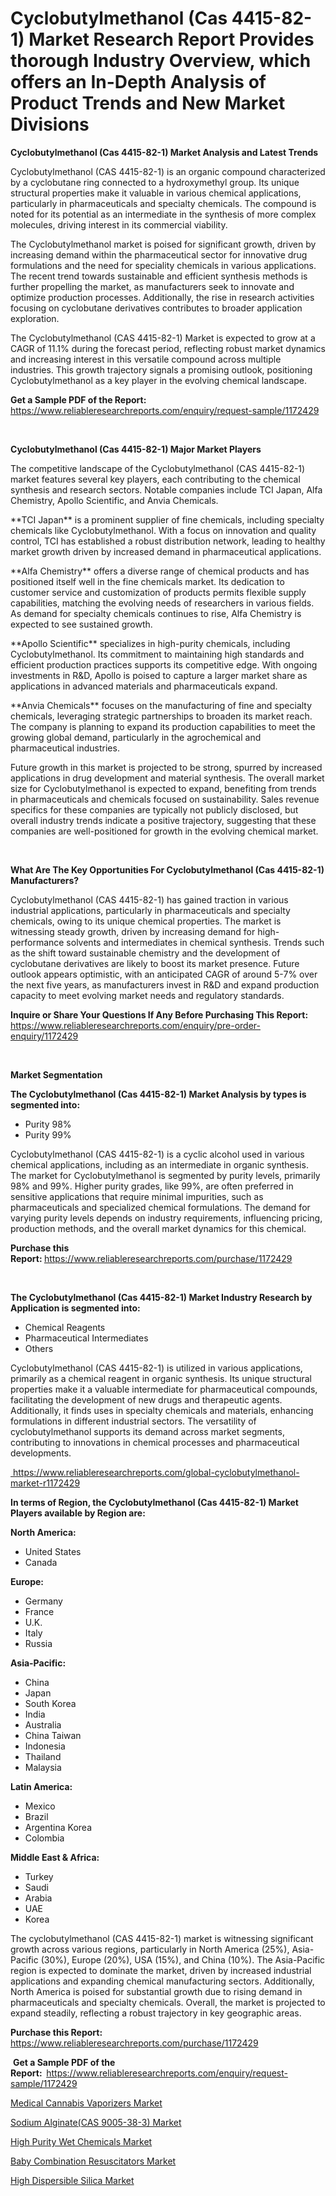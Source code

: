 <p><h1>Cyclobutylmethanol (Cas 4415-82-1) Market Research Report Provides thorough Industry Overview, which offers an In-Depth Analysis of Product Trends and New Market Divisions</h1></p><p><strong>Cyclobutylmethanol (Cas 4415-82-1) Market Analysis and Latest Trends</strong></p>
<p><p>Cyclobutylmethanol (CAS 4415-82-1) is an organic compound characterized by a cyclobutane ring connected to a hydroxymethyl group. Its unique structural properties make it valuable in various chemical applications, particularly in pharmaceuticals and specialty chemicals. The compound is noted for its potential as an intermediate in the synthesis of more complex molecules, driving interest in its commercial viability.</p><p>The Cyclobutylmethanol market is poised for significant growth, driven by increasing demand within the pharmaceutical sector for innovative drug formulations and the need for speciality chemicals in various applications. The recent trend towards sustainable and efficient synthesis methods is further propelling the market, as manufacturers seek to innovate and optimize production processes. Additionally, the rise in research activities focusing on cyclobutane derivatives contributes to broader application exploration.</p><p>The Cyclobutylmethanol (CAS 4415-82-1) Market is expected to grow at a CAGR of 11.1% during the forecast period, reflecting robust market dynamics and increasing interest in this versatile compound across multiple industries. This growth trajectory signals a promising outlook, positioning Cyclobutylmethanol as a key player in the evolving chemical landscape.</p></p>
<p><strong>Get a Sample PDF of the Report:&nbsp;</strong> <a href="https://www.reliableresearchreports.com/enquiry/request-sample/1172429?utm_campaign=2128&utm_medium=2&utm_source=Github&utm_content=ia&utm_term=02022025&utm_id=cyclobutylmethanol-cas-4415-82-1">https://www.reliableresearchreports.com/enquiry/request-sample/1172429</a></p>
<p>&nbsp;</p>
<p><strong>Cyclobutylmethanol (Cas 4415-82-1) Major Market Players</strong></p>
<p><p>The competitive landscape of the Cyclobutylmethanol (CAS 4415-82-1) market features several key players, each contributing to the chemical synthesis and research sectors. Notable companies include TCI Japan, Alfa Chemistry, Apollo Scientific, and Anvia Chemicals.</p><p>**TCI Japan** is a prominent supplier of fine chemicals, including specialty chemicals like Cyclobutylmethanol. With a focus on innovation and quality control, TCI has established a robust distribution network, leading to healthy market growth driven by increased demand in pharmaceutical applications.</p><p>**Alfa Chemistry** offers a diverse range of chemical products and has positioned itself well in the fine chemicals market. Its dedication to customer service and customization of products permits flexible supply capabilities, matching the evolving needs of researchers in various fields. As demand for specialty chemicals continues to rise, Alfa Chemistry is expected to see sustained growth.</p><p>**Apollo Scientific** specializes in high-purity chemicals, including Cyclobutylmethanol. Its commitment to maintaining high standards and efficient production practices supports its competitive edge. With ongoing investments in R&D, Apollo is poised to capture a larger market share as applications in advanced materials and pharmaceuticals expand.</p><p>**Anvia Chemicals** focuses on the manufacturing of fine and specialty chemicals, leveraging strategic partnerships to broaden its market reach. The company is planning to expand its production capabilities to meet the growing global demand, particularly in the agrochemical and pharmaceutical industries.</p><p>Future growth in this market is projected to be strong, spurred by increased applications in drug development and material synthesis. The overall market size for Cyclobutylmethanol is expected to expand, benefiting from trends in pharmaceuticals and chemicals focused on sustainability. Sales revenue specifics for these companies are typically not publicly disclosed, but overall industry trends indicate a positive trajectory, suggesting that these companies are well-positioned for growth in the evolving chemical market.</p></p>
<p>&nbsp;</p>
<p><strong>What Are The Key Opportunities For Cyclobutylmethanol (Cas 4415-82-1) Manufacturers?</strong></p>
<p><p>Cyclobutylmethanol (CAS 4415-82-1) has gained traction in various industrial applications, particularly in pharmaceuticals and specialty chemicals, owing to its unique chemical properties. The market is witnessing steady growth, driven by increasing demand for high-performance solvents and intermediates in chemical synthesis. Trends such as the shift toward sustainable chemistry and the development of cyclobutane derivatives are likely to boost its market presence. Future outlook appears optimistic, with an anticipated CAGR of around 5-7% over the next five years, as manufacturers invest in R&D and expand production capacity to meet evolving market needs and regulatory standards.</p></p>
<p><strong>Inquire or Share Your Questions If Any Before Purchasing This Report:</strong> <a href="https://www.reliableresearchreports.com/enquiry/pre-order-enquiry/1172429?utm_campaign=2128&utm_medium=2&utm_source=Github&utm_content=ia&utm_term=02022025&utm_id=cyclobutylmethanol-cas-4415-82-1">https://www.reliableresearchreports.com/enquiry/pre-order-enquiry/1172429</a></p>
<p>&nbsp;</p>
<p><strong>Market Segmentation</strong></p>
<p><strong>The Cyclobutylmethanol (Cas 4415-82-1) Market Analysis by types is segmented into:</strong></p>
<p><ul><li>Purity 98%</li><li>Purity 99%</li></ul></p>
<p><p>Cyclobutylmethanol (CAS 4415-82-1) is a cyclic alcohol used in various chemical applications, including as an intermediate in organic synthesis. The market for Cyclobutylmethanol is segmented by purity levels, primarily 98% and 99%. Higher purity grades, like 99%, are often preferred in sensitive applications that require minimal impurities, such as pharmaceuticals and specialized chemical formulations. The demand for varying purity levels depends on industry requirements, influencing pricing, production methods, and the overall market dynamics for this chemical.</p></p>
<p><strong>Purchase this Report:&nbsp;</strong><a href="https://www.reliableresearchreports.com/purchase/1172429?utm_campaign=2128&utm_medium=2&utm_source=Github&utm_content=ia&utm_term=02022025&utm_id=cyclobutylmethanol-cas-4415-82-1">https://www.reliableresearchreports.com/purchase/1172429</a></p>
<p>&nbsp;</p>
<p><strong>The Cyclobutylmethanol (Cas 4415-82-1) Market Industry Research by Application is segmented into:</strong></p>
<p><ul><li>Chemical Reagents</li><li>Pharmaceutical Intermediates</li><li>Others</li></ul></p>
<p><p>Cyclobutylmethanol (CAS 4415-82-1) is utilized in various applications, primarily as a chemical reagent in organic synthesis. Its unique structural properties make it a valuable intermediate for pharmaceutical compounds, facilitating the development of new drugs and therapeutic agents. Additionally, it finds uses in specialty chemicals and materials, enhancing formulations in different industrial sectors. The versatility of cyclobutylmethanol supports its demand across market segments, contributing to innovations in chemical processes and pharmaceutical developments.</p></p>
<p><a href="https://www.reliableresearchreports.com/global-cyclobutylmethanol-market-r1172429?utm_campaign=2128&utm_medium=2&utm_source=Github&utm_content=ia&utm_term=02022025&utm_id=cyclobutylmethanol-cas-4415-82-1">&nbsp;https://www.reliableresearchreports.com/global-cyclobutylmethanol-market-r1172429</a></p>
<p><strong>In terms of Region, the Cyclobutylmethanol (Cas 4415-82-1) Market Players available by Region are:</strong></p>
<p>
    <p> <strong> North America: </strong>
        <ul>
            <li>United States</li>
            <li>Canada</li>
        </ul>
        </p> 
    <p> <strong> Europe: </strong>
        <ul>
            <li>Germany</li>
            <li>France</li>
            <li>U.K.</li>
            <li>Italy</li>
            <li>Russia</li>
        </ul>
        </p> 
    <p> <strong> Asia-Pacific: </strong>
        <ul>
            <li>China</li>
            <li>Japan</li>
            <li>South Korea</li>
            <li>India</li>
            <li>Australia</li>
            <li>China Taiwan</li>
            <li>Indonesia</li>
            <li>Thailand</li>
            <li>Malaysia</li>
        </ul>
        </p> 
    <p> <strong> Latin America: </strong>
        <ul>
            <li>Mexico</li>
            <li>Brazil</li>
            <li>Argentina Korea</li>
            <li>Colombia</li>
        </ul>
        </p> 
    <p> <strong> Middle East & Africa: </strong>
        <ul>
            <li>Turkey</li>
            <li>Saudi</li>
            <li>Arabia</li>
            <li>UAE</li>
            <li>Korea</li>
        </ul>
    </p>
    </p>
<p><p>The cyclobutylmethanol (CAS 4415-82-1) market is witnessing significant growth across various regions, particularly in North America (25%), Asia-Pacific (30%), Europe (20%), USA (15%), and China (10%). The Asia-Pacific region is expected to dominate the market, driven by increased industrial applications and expanding chemical manufacturing sectors. Additionally, North America is poised for substantial growth due to rising demand in pharmaceuticals and specialty chemicals. Overall, the market is projected to expand steadily, reflecting a robust trajectory in key geographic areas.</p></p>
<p><strong>Purchase this Report: </strong><a href="https://www.reliableresearchreports.com/purchase/1172429?utm_campaign=2128&utm_medium=2&utm_source=Github&utm_content=ia&utm_term=02022025&utm_id=cyclobutylmethanol-cas-4415-82-1">https://www.reliableresearchreports.com/purchase/1172429</a></p>
<p>&nbsp;<strong>Get a Sample PDF of the Report:&nbsp;&nbsp;</strong><a href="https://www.reliableresearchreports.com/enquiry/request-sample/1172429?utm_campaign=2128&utm_medium=2&utm_source=Github&utm_content=ia&utm_term=02022025&utm_id=cyclobutylmethanol-cas-4415-82-1">https://www.reliableresearchreports.com/enquiry/request-sample/1172429</a></p>
<p><strong></strong></p>
<p><p><a href="https://www.linkedin.com/pulse/financial-insights-market-potential-medical-cannabis-vaporizers-enmif?utm_campaign=2128&utm_medium=2&utm_source=Github&utm_content=ia&utm_term=02022025&utm_id=cyclobutylmethanol-cas-4415-82-1">Medical Cannabis Vaporizers Market</a></p><p><a href="https://github.com/rosamariarocque98/Market-Research-Report-List-1/blob/main/sodium-alginatecas-9005-38-3-market.md?utm_campaign=2128&utm_medium=2&utm_source=Github&utm_content=ia&utm_term=02022025&utm_id=cyclobutylmethanol-cas-4415-82-1">Sodium Alginate(CAS 9005-38-3) Market</a></p><p><a href="https://www.linkedin.com/pulse/revenue-insights-high-purity-wet-chemicals-market-93-cagr-tvbkf?utm_campaign=2128&utm_medium=2&utm_source=Github&utm_content=ia&utm_term=02022025&utm_id=cyclobutylmethanol-cas-4415-82-1">High Purity Wet Chemicals Market</a></p><p><a href="https://www.linkedin.com/pulse/success-road-map-growing-baby-combination-resuscitators-tpmzf?utm_campaign=2128&utm_medium=2&utm_source=Github&utm_content=ia&utm_term=02022025&utm_id=cyclobutylmethanol-cas-4415-82-1">Baby Combination Resuscitators Market</a></p><p><a href="https://www.linkedin.com/pulse/market-demand-revenue-high-dispersible-silica-77-cagr-from-jbvzf?utm_campaign=2128&utm_medium=2&utm_source=Github&utm_content=ia&utm_term=02022025&utm_id=cyclobutylmethanol-cas-4415-82-1">High Dispersible Silica Market</a></p></p>